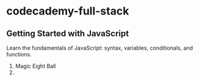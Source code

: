 # codecademy-full-stack

## Getting Started with JavaScript

Learn the fundamentals of JavaScript: syntax, variables, conditionals, and functions.

01. Magic Eight Ball
02. 
